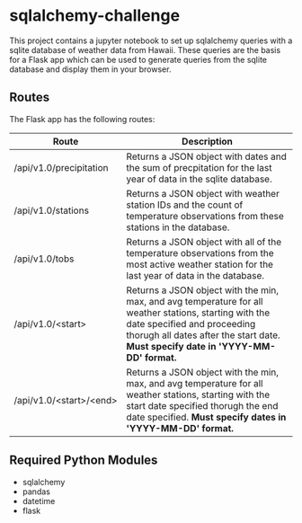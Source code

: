 # sqlalchemy-challenge

This project contains a jupyter notebook to set up sqlalchemy queries with a sqlite database of weather data from Hawaii.  These queries are the basis for a Flask app which can be used to generate queries from the sqlite database and display them in your browser.

## Routes

The Flask app has the following routes:

|Route|Description|
|---|---|
|/api/v1.0/precipitation|Returns a JSON object with dates and the sum of precpitation for the last year of data in the sqlite database.|
|/api/v1.0/stations|Returns a JSON object with weather station IDs and the count of temperature observations from these stations in the database.|
|/api/v1.0/tobs|Returns a JSON object with all of the temperature observations from the most active weather station for the last year of data in the database.|
|/api/v1.0/&lt;start&gt;|Returns a JSON object with the min, max, and avg temperature for all weather stations, starting with the date specified and proceeding thorugh all dates after the start date.  **Must specify date in 'YYYY-MM-DD' format.**
|/api/v1.0/&lt;start&gt;/&lt;end&gt;|Returns a JSON object with the min, max, and avg temperature for all weather stations, starting with the start date specified thorugh the end date specified.  **Must specify dates in 'YYYY-MM-DD' format.**

## Required Python Modules
- sqlalchemy
- pandas
- datetime
- flask